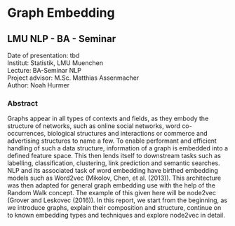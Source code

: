 # Graph Embedding
## LMU NLP - BA - Seminar

Date of presentation: tbd  
Institut: Statistik, LMU Muenchen   
Lecture: BA-Seminar NLP  
Project advisor: M.Sc. Matthias Assenmacher  
Author: Noah Hurmer  


### Abstract

Graphs appear in all types of contexts and fields, as they embody the structure of networks, such as online social networks, word co-occurrences, biological structures and interactions or commerce and advertising structures to name a few. To enable performant and efficient handling of such a data structure, information of a graph is embedded into a defined feature space. This then lends itself to downstream tasks such as labelling, classification, clustering, link prediction and semantic searches. NLP and its associated task of word embedding have birthed embedding models such as Word2vec (Mikolov, Chen, et al. (2013)). This architecture was then adapted for general graph embedding use with the help of the Random Walk concept. The example of this given here will be node2vec (Grover and Leskovec (2016)). In this report, we start from the beginning, as we introduce graphs, explain their composition and structure, continue on to known embedding types and techniques and explore node2vec in detail.
